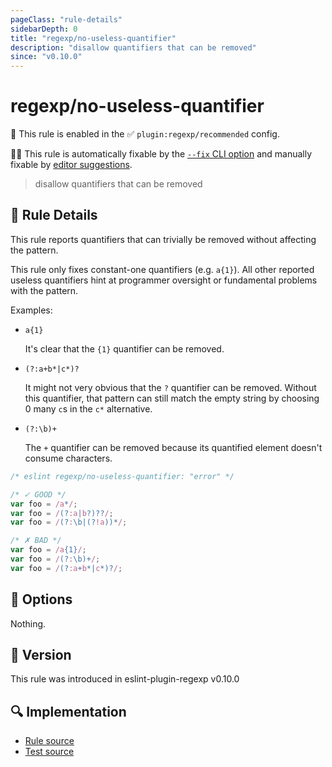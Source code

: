 ```yaml
---
pageClass: "rule-details"
sidebarDepth: 0
title: "regexp/no-useless-quantifier"
description: "disallow quantifiers that can be removed"
since: "v0.10.0"
---
```

# regexp/no-useless-quantifier

💼 This rule is enabled in the ✅ `plugin:regexp/recommended` config.

🔧💡 This rule is automatically fixable by the [`--fix` CLI option](https://eslint.org/docs/latest/user-guide/command-line-interface#--fix) and manually fixable by [editor suggestions](https://eslint.org/docs/developer-guide/working-with-rules#providing-suggestions).

<!-- end auto-generated rule header -->

> disallow quantifiers that can be removed

## :book: Rule Details

This rule reports quantifiers that can trivially be removed without affecting the pattern.

This rule only fixes constant-one quantifiers (e.g. `a{1}`). All other reported useless quantifiers hint at programmer oversight or fundamental problems with the pattern.

Examples:

- `a{1}`

  It's clear that the `{1}` quantifier can be removed.

- `(?:a+b*|c*)?`

  It might not very obvious that the `?` quantifier can be removed. Without this quantifier, that pattern can still match the empty string by choosing 0 many `c`s in the `c*` alternative.

- `(?:\b)+`

  The `+` quantifier can be removed because its quantified element doesn't consume characters.

<eslint-code-block fix>

```js
/* eslint regexp/no-useless-quantifier: "error" */

/* ✓ GOOD */
var foo = /a*/;
var foo = /(?:a|b?)??/;
var foo = /(?:\b|(?!a))*/;

/* ✗ BAD */
var foo = /a{1}/;
var foo = /(?:\b)+/;
var foo = /(?:a+b*|c*)?/;
```

</eslint-code-block>

## :wrench: Options

Nothing.

## :rocket: Version

This rule was introduced in eslint-plugin-regexp v0.10.0

## :mag: Implementation

- [Rule source](https://github.com/ota-meshi/eslint-plugin-regexp/blob/master/lib/rules/no-useless-quantifier.ts)
- [Test source](https://github.com/ota-meshi/eslint-plugin-regexp/blob/master/tests/lib/rules/no-useless-quantifier.ts)
